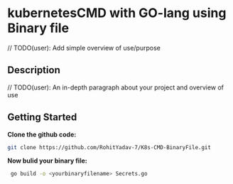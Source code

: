 # kubernetesCMD with GO-lang using Binary file 
// TODO(user): Add simple overview of use/purpose

## Description
// TODO(user): An in-depth paragraph about your project and overview of use

## Getting Started

**Clone the github code:**

```sh
git clone https://github.com/RohitYadav-7/K8s-CMD-BinaryFile.git
```

**Now bulid your binary file:**

```sh
 go build -o <yourbinaryfilename> Secrets.go
```



